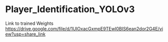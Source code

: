 # Player_Identification_YOLOv3

Link to trained Weights
https://drive.google.com/file/d/1UIOxacGxmpE9TEwI0BIS6ean2dor2G4E/view?usp=share_link
